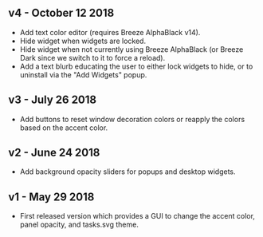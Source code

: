## v4 - October 12 2018

* Add text color editor (requires Breeze AlphaBlack v14).
* Hide widget when widgets are locked.
* Hide widget when not currently using Breeze AlphaBlack (or Breeze Dark since we switch to it to force a reload).
* Add a text blurb educating the user to either lock widgets to hide, or to uninstall via the "Add Widgets" popup.

## v3 - July 26 2018

* Add buttons to reset window decoration colors or reapply the colors based on the accent color.

## v2 - June 24 2018

* Add background opacity sliders for popups and desktop widgets.

## v1 - May 29 2018

* First released version which provides a GUI to change the accent color, panel opacity, and tasks.svg theme.
